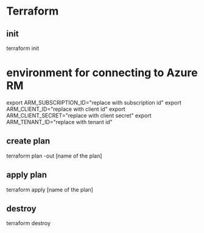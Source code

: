 # Terraform


## init
terraform init

# environment for connecting to Azure RM
export ARM_SUBSCRIPTION_ID="replace with subscription id"
export ARM_CLIENT_ID="replace with client id"
export ARM_CLIENT_SECRET="replace with client secret"
export ARM_TENANT_ID="replace with tenant id"

## create plan
terraform plan -out [name of the plan]

## apply plan
terraform apply [name of the plan]

## destroy 
terraform destroy


